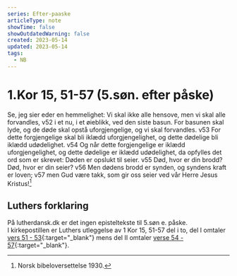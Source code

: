 ```yaml
---
series: Efter-paaske
articleType: note
showTime: false
showOutdatedWarning: false
created: 2023-05-14
updated: 2023-05-14
tags:
  - NB
---
```


# 1.Kor 15, 51-57 (5.søn. efter påske)
Se, jeg sier eder en hemmelighet: Vi skal ikke alle hensove, men vi skal alle forvandles, v52 i et nu, i et øieblikk, ved den siste basun. For basunen skal lyde, og de døde skal opstå uforgjengelige, og vi skal forvandles. v53 For dette forgjengelige skal bli iklædd uforgjengelighet, og dette dødelige bli iklædd udødelighet. v54 Og når dette forgjengelige er iklædd uforgjengelighet, og dette dødelige er iklædd udødelighet, da opfylles det ord som er skrevet: Døden er opslukt til seier. v55 Død, hvor er din brodd? Død, hvor er din seier? v56 Men dødens brodd er synden, og syndens kraft er loven; v57 men Gud være takk, som gir oss seier ved vår Herre Jesus Kristus![^1]

## Luthers forklaring
På lutherdansk.dk er det ingen episteltekste til 5.søn e. påske.  
I kirkepostillen er Luthers utleggelse av 1 Kor 15, 51-57 del i to, del I omtaler [vers 51 - 53](https://www.nb.no/items/1ac135aafa043b78d331eaabe3acb866?page=989){:target="_blank"} mens del II omtaler [verse 54 - 57](https://www.nb.no/items/1ac135aafa043b78d331eaabe3acb866?page=999){:target="_blank"}.

[^1]: Norsk bibeloversettelse 1930.
<!-- 
Dr. Martin Luther's Church-Postil 
Original source: https://lutherdansk.dk
by Priest Finn B. Andersen.
Copied and processed into md-format 
by lovkyndig 2023.
-->